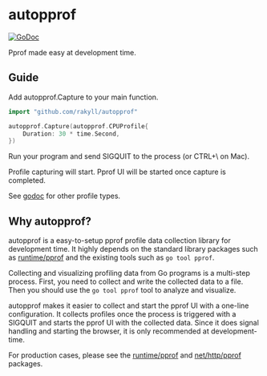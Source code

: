 # autopprof

[![GoDoc](https://godoc.org/github.com/rakyll/autopprof?status.svg)](https://godoc.org/github.com/rakyll/autopprof)

Pprof made easy at development time.

## Guide

Add autopprof.Capture to your main function.

```go
import "github.com/rakyll/autopprof"

autopprof.Capture(autopprof.CPUProfile{
    Duration: 30 * time.Second,
})
```

Run your program and send SIGQUIT to the process
(or CTRL+\\ on Mac).

Profile capturing will start. Pprof UI will be started
once capture is completed.

See [godoc](https://godoc.org/github.com/rakyll/autopprof) for other profile types.

## Why autopprof?

autopprof is a easy-to-setup pprof profile data collection library
for development time.
It highly depends on the standard library packages such as
[runtime/pprof](https://golang.org/pkg/runtime/pprof/) and the existing
tools such as `go tool pprof`.

Collecting and visualizing profiling data from Go programs is a
multi-step process. First, you need to collect and write the collected
data to a file. Then you should use the `go tool pprof` tool to analyze
and visualize.

autopprof makes it easier to collect and start the pprof UI with a
one-line configuration. It collects profiles once the process is triggered
with a SIGQUIT and starts the pprof UI with the collected data. Since it
does signal handling and starting the browser, it is only recommended
at development-time.

For production cases, please see the
[runtime/pprof](https://golang.org/pkg/runtime/pprof/)
and [net/http/pprof](https://golang.org/pkg/net/http/pprof/) packages.
